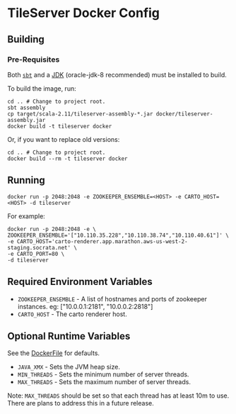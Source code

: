 # TileServer Docker Config #

## Building ##

### Pre-Requisites ###
Both
[`sbt`](http://www.scala-sbt.org/0.13/tutorial/Installing-sbt-on-Linux.html)
and a
[JDK](http://www.webupd8.org/2012/09/install-oracle-java-8-in-ubuntu-via-ppa.html)
(oracle-jdk-8 recommended)
must be installed to build.

To build the image, run:
```
cd .. # Change to project root.
sbt assembly
cp target/scala-2.11/tileserver-assembly-*.jar docker/tileserver-assembly.jar
docker build -t tileserver docker
```

Or, if you want to replace old versions:
```
cd .. # Change to project root.
docker build --rm -t tileserver docker
```

## Running ##
```
docker run -p 2048:2048 -e ZOOKEEPER_ENSEMBLE=<HOST> -e CARTO_HOST=<HOST> -d tileserver
```

For example:
```
docker run -p 2048:2048 -e \
ZOOKEEPER_ENSEMBLE='["10.110.35.228","10.110.38.74","10.110.40.61"]' \
-e CARTO_HOST='carto-renderer.app.marathon.aws-us-west-2-staging.socrata.net' \
-e CARTO_PORT=80 \
-d tileserver
```

## Required Environment Variables ##
* `ZOOKEEPER_ENSEMBLE` - A list of hostnames and ports of zookeeper instances. eg: ["10.0.0.1:2181", "10.0.0.2:2818"]
* `CARTO_HOST` - The carto renderer host.

## Optional Runtime Variables ##
See the [DockerFile](Dockerfile) for defaults.

* `JAVA_XMX`                - Sets the JVM heap size.
* `MIN_THREADS`             - Sets the minimum number of server threads.
* `MAX_THREADS`             - Sets the maximum number of server threads.

Note: `MAX_THREADS` should be set so that each thread has at least 10m
to use.  There are plans to address this in a future release.
